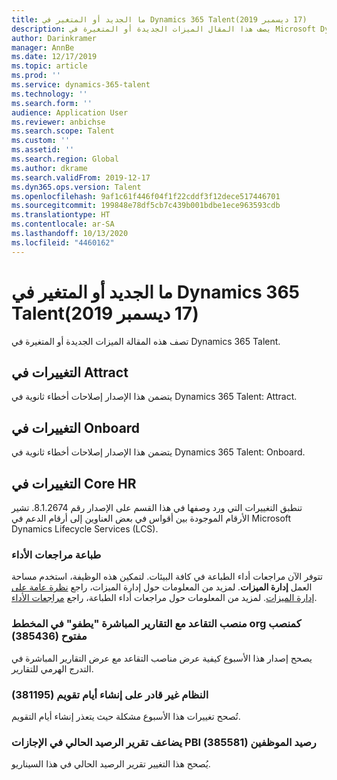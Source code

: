 ```yaml
---
title: ما الجديد أو المتغير في Dynamics 365 Talent‏ (17 ديسمبر 2019)
description: يصف هذا المقال الميزات الجديدة أو المتغيرة في Microsoft Dynamics 365 Talent.
author: Darinkramer
manager: AnnBe
ms.date: 12/17/2019
ms.topic: article
ms.prod: ''
ms.service: dynamics-365-talent
ms.technology: ''
ms.search.form: ''
audience: Application User
ms.reviewer: anbichse
ms.search.scope: Talent
ms.custom: ''
ms.assetid: ''
ms.search.region: Global
ms.author: dkrame
ms.search.validFrom: 2019-12-17
ms.dyn365.ops.version: Talent
ms.openlocfilehash: 9af1c61f446f04f1f22cddf3f12dece517446701
ms.sourcegitcommit: 199848e78df5cb7c439b001bdbe1ece963593cdb
ms.translationtype: HT
ms.contentlocale: ar-SA
ms.lasthandoff: 10/13/2020
ms.locfileid: "4460162"
---
```

# <a name="whats-new-or-changed-in-dynamics-365-talent-december-17-2019"></a>ما الجديد أو المتغير في Dynamics 365 Talent‏ (17 ديسمبر 2019)

تصف هذه المقالة الميزات الجديدة أو المتغيرة في Dynamics 365 Talent.

## <a name="changes-in-attract"></a>التغييرات في Attract

يتضمن هذا الإصدار إصلاحات أخطاء ثانوية في Dynamics 365 Talent: Attract.

## <a name="changes-in-onboard"></a>التغييرات في Onboard

يتضمن هذا الإصدار إصلاحات أخطاء ثانوية في Dynamics 365 Talent: Onboard.

## <a name="changes-in-core-hr"></a>التغييرات في Core HR

تنطبق التغييرات التي ورد وصفها في هذا القسم على الإصدار رقم 8.1.2674. تشير الأرقام الموجودة بين أقواس في بعض العناوين إلى أرقام الدعم في Microsoft Dynamics Lifecycle Services (LCS).

### <a name="print-performance-reviews"></a>طباعة مراجعات الأداء

تتوفر الآن مراجعات أداء الطباعة في كافة البيئات. لتمكين هذه الوظيفة، استخدم مساحة العمل **إدارة الميزات**. لمزيد من المعلومات حول إدارة الميزات، راجع [نظرة عامة على إدارة الميزات](https://docs.microsoft.com/dynamics365/fin-ops-core/fin-ops/get-started/feature-management/feature-management-overview). لمزيد من المعلومات حول مراجعات أداء الطباعة، راجع [مراجعات الأداء](https://docs.microsoft.com/dynamics365/talent/performance-management-overview#performance-reviews).

### <a name="retired-position-with-direct-reports-floats-in-org-diagram-as-an-open-position-385436"></a>منصب التقاعد مع التقارير المباشرة "يطفو" في المخطط org كمنصب مفتوح (385436)

يصحح إصدار هذا الأسبوع كيفية عرض مناصب التقاعد مع عرض التقارير المباشرة في التدرج الهرمي للتقارير.
 
### <a name="system-unable-to-generate-calendar-days-381195"></a>النظام غير قادر على إنشاء أيام تقويم (381195) 

تُصحح تغييرات هذا الأسبوع مشكلة حيث يتعذر إنشاء أيام التقويم.

### <a name="current-balance-report-in-leave-pbi-doubles-employee-balance-385581"></a>يضاعف تقرير الرصيد الحالي في الإجازات PBI رصيد الموظفين (385581)

يُصحح هذا التغيير تقرير الرصيد الحالي في هذا السيناريو.
